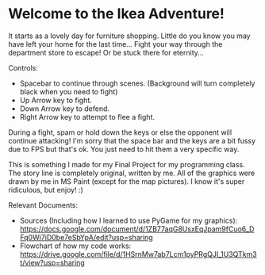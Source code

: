 # Welcome to the Ikea Adventure!

It starts as a lovely day for furniture shopping. Little do you know you may have left your home for the last time...
Fight your way through the department store to escape! Or be stuck there for eternity...

Controls:
  - Spacebar to continue through scenes. (Background will turn completely black when you need to fight)
  - Up Arrow key to fight.
  - Down Arrow key to defend.
  - Right Arrow key to attempt to flee a fight.
  
 During a fight, spam or hold down the keys or else the opponent will continue attacking! I'm sorry that the space bar and the keys are a bit fussy due to FPS but that's ok. You just need to hit them a very specific way.
 
 This is something I made for my Final Project for my programming class. The story line is completely original, written by me. All of the graphics were drawn by me in MS Paint (except for the map pictures). I know it's super ridiculous, but enjoy! :)
 
 Relevant Documents:
  - Sources (Including how I learned to use PyGame for my graphics):
   https://docs.google.com/document/d/1ZB77aqG8UsxEqJpam9fCuo6_DFq0Wi7iD0be7eSbYpA/edit?usp=sharing
  - Flowchart of how my code works:
   https://drive.google.com/file/d/1HSrnMw7ab7Lcm1pyPRgQJI_1U3QTkm3t/view?usp=sharing
